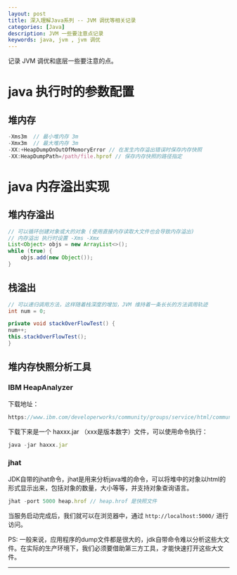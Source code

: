 ```yaml
---
layout: post
title: 深入理解Java系列 -- JVM 调优等相关记录
categories: [Java]
description: JVM 一些要注意点记录
keywords: java, jvm , jvm 调优
---
```

记录 JVM 调优和底层一些要注意的点。

# java 执行时的参数配置

## 堆内存

```js
-Xms3m  // 最小堆内存 3m
-Xmx3m  // 最大堆内存 3m
-XX:+HeapDumpOnOutOfMemoryError // 在发生内存溢出错误时保存内存快照
-XX:HeapDumpPath=/path/file.hprof // 保存内存快照的路径指定
```

# java 内存溢出实现

## 堆内存溢出

```java
// 可以循环创建对象或大的对象 (使用直接内存读取大文件也会导致内存溢出)
// 内存溢出 执行时设置 -Xms -Xmx
List<Object> objs = new ArrayList<>();
while (true) {
    objs.add(new Object());
}

```

## 栈溢出

```java
// 可以递归调用方法，这样随着栈深度的增加，JVM 维持着一条长长的方法调用轨迹
int num = 0;

private void stackOverFlowTest() {
num++;
this.stackOverFlowTest();
}
```

## 堆内存快照分析工具

### IBM HeapAnalyzer

下载地址：

```js
https://www.ibm.com/developerworks/community/groups/service/html/communityview?communityUuid=4544bafe-c7a2-455f-9d43-eb866ea60091
```

下载下来是一个 haxxx.jar （xxx是版本数字）文件，可以使用命令执行：

```js
java -jar haxxx.jar
```

### jhat

JDK自带的jhat命令，jhat是用来分析java堆的命令，可以将堆中的对象以html的形式显示出来，包括对象的数量，大小等等，并支持对象查询语言。

```js
jhat -port 5000 heap.hrof // heap.hrof 是快照文件
```

当服务启动完成后，我们就可以在浏览器中，通过 `http://localhost:5000/` 进行访问。

PS: 一般来说，应用程序的dump文件都是很大的，jdk自带命令难以分析这些大文件。在实际的生产环境下，我们必须要借助第三方工具，才能快速打开这些大文件。

---
